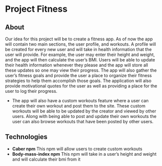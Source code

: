 # Project Fitness

## About
Our idea for this project will be to create a fitness app. As of now the app will contain two main sections, the user profile, and workouts. A profile will be created for every new user and will take in health information that the user will provide. For example, the user may enter their height and weight, and the app will then calculate the user’s BMI. Users will be able to update their health information whenever they please and the app will store all these updates so one may view their progress. The app will also gather the user’s fitness goals and provide the user a place to organize their fitness strategies to help them accomplish those goals.  The application will also provide motivational quotes for the user as well as providing a place for the user to log their progress. 
- The app will also have a custom workouts feature where a user can create their own workout and post them to the site. These custom workouts will be able to be updated by the creator and viewed by other users. Along with being able to post and update their own workouts the user can also browse workouts that have been posted by other users. 

## Technologies

* **Caber npm** This npm will allow users to create custom workouts
* **Body-mass-index npm** This npm will take in a user’s height and weight and will calculate their bmi from it

